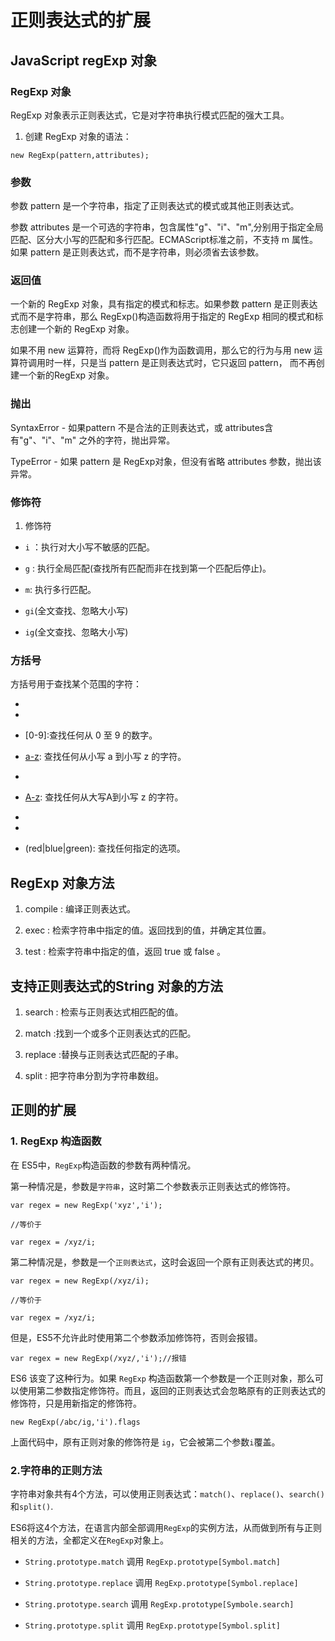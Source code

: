 # 正则表达式的扩展

## JavaScript regExp 对象 

### RegExp 对象

RegExp 对象表示正则表达式，它是对字符串执行模式匹配的强大工具。     

1. 创建 RegExp 对象的语法：

```
new RegExp(pattern,attributes);
```

### 参数

参数 pattern 是一个字符串，指定了正则表达式的模式或其他正则表达式。     

参数 attributes 是一个可选的字符串，包含属性"g"、"i"、"m",分别用于指定全局匹配、区分大小写的匹配和多行匹配。ECMAScript标准之前，不支持 m 属性。如果 pattern 是正则表达式，而不是字符串，则必须省去该参数。     

### 返回值

一个新的 RegExp 对象，具有指定的模式和标志。如果参数 pattern 是正则表达式而不是字符串，那么 RegExp()构造函数将用于指定的 RegExp 相同的模式和标志创建一个新的 RegExp 对象。      

如果不用 new 运算符，而将 RegExp()作为函数调用，那么它的行为与用 new  运算符调用时一样，只是当 pattern 是正则表达式时，它只返回 pattern， 而不再创建一个新的RegExp 对象。     

### 抛出

SyntaxError - 如果pattern 不是合法的正则表达式，或 attributes含有"g"、"i"、"m" 之外的字符，抛出异常。    

TypeError - 如果 pattern 是 RegExp对象，但没有省略 attributes 参数，抛出该异常。    

### 修饰符

1. 修饰符    

- `i` ：执行对大小写不敏感的匹配。    

- `g` : 执行全局匹配(查找所有匹配而非在找到第一个匹配后停止)。

- `m`: 执行多行匹配。    

- `gi`(全文查找、忽略大小写)   

- `ig`(全文查找、忽略大小写)    

### 方括号

方括号用于查找某个范围的字符：    

- [abc]: 查找方括号之间的任何字符。     

- [^abc]: 查找任何不在方括号之间的字符。    

- [0-9]:查找任何从 0 至 9 的数字。   

- [a-z]: 查找任何从小写 a 到小写 z 的字符。   

- [A-Z]: 查找任何从大写A到大写Z的字符。   

- [A-z]: 查找任何从大写A到小写 z 的字符。   

- [adgk]: 查找给定集合内的任何字符。   

- [^adgk]: 查找给定集合外的任何字符。   

- (red|blue|green): 查找任何指定的选项。    

## RegExp 对象方法

1. compile : 编译正则表达式。    

2. exec : 检索字符串中指定的值。返回找到的值，并确定其位置。     

3. test : 检索字符串中指定的值，返回 true 或 false 。     

## 支持正则表达式的String 对象的方法

1. search : 检索与正则表达式相匹配的值。    

2. match :找到一个或多个正则表达式的匹配。     

3. replace :替换与正则表达式匹配的子串。     

4. split : 把字符串分割为字符串数组。     

## 正则的扩展

### 1. RegExp 构造函数

在 ES5中，`RegExp`构造函数的参数有两种情况。     

第一种情况是，参数是`字符串`，这时第二个参数表示正则表达式的修饰符。    

```
var regex = new RegExp('xyz','i');

//等价于

var regex = /xyz/i;

```

第二种情况是，参数是一个`正则表达式`，这时会返回一个原有正则表达式的拷贝。      

```
var regex = new RegExp(/xyz/i);

//等价于

var regex = /xyz/i;

```

但是，ES5不允许此时使用第二个参数添加修饰符，否则会报错。      

```
var regex = new RegExp(/xyz/,'i');//报错

```

ES6 该变了这种行为。如果 `RegExp` 构造函数第一个参数是一个正则对象，那么可以使用第二参数指定修饰符。而且，返回的正则表达式会忽略原有的正则表达式的修饰符，只是用新指定的修饰符。     

```
new RegExp(/abc/ig,'i').flags
```

上面代码中，原有正则对象的修饰符是 `ig`，它会被第二个参数`i`覆盖。     

### 2.字符串的正则方法

字符串对象共有4个方法，可以使用正则表达式：`match()`、`replace()`、`search()`和`split()`.     

ES6将这4个方法，在语言内部全部调用`RegExp`的实例方法，从而做到所有与正则相关的方法，全都定义在`RegExp`对象上。    

- `String.prototype.match` 调用 `RegExp.prototype[Symbol.match]`     

- `String.prototype.replace` 调用 `RegExp.prototype[Symbol.replace]`    

- `String.prototype.search`  调用 `RegExp.prototype[Symbole.search]`    

- `String.prototype.split` 调用 `RegExp.prototype[Symbol.split]`     




